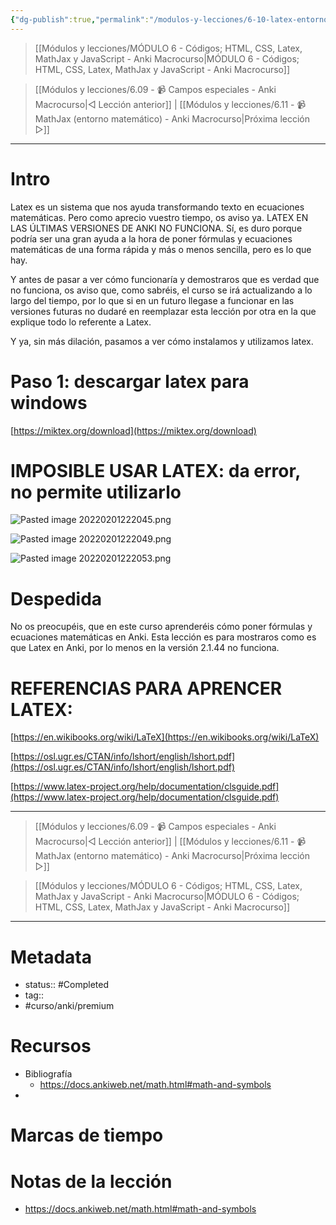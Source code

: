 ```yaml
---
{"dg-publish":true,"permalink":"/modulos-y-lecciones/6-10-latex-entorno-matematico-anki-macrocurso/","noteIcon":"","updated":"2024-05-22T13:35:12.650+02:00"}
---
```




> [[Módulos y lecciones/MÓDULO 6 - Códigos; HTML, CSS, Latex, MathJax y JavaScript - Anki Macrocurso\|MÓDULO 6 - Códigos; HTML, CSS, Latex, MathJax y JavaScript - Anki Macrocurso]]

> [[Módulos y lecciones/6.09 - 📹 Campos especiales - Anki Macrocurso\|◁ Lección anterior]] | [[Módulos y lecciones/6.11 - 📹 MathJax (entorno matemático) - Anki Macrocurso\|Próxima lección ▷]]

---

# Intro

Latex es un sistema que nos ayuda transformando texto en ecuaciones matemáticas. Pero como aprecio vuestro tiempo, os aviso ya. LATEX EN LAS ÚLTIMAS VERSIONES DE ANKI NO FUNCIONA. Sí, es duro porque podría ser una gran ayuda a la hora de poner fórmulas y ecuaciones matemáticas de una forma rápida y más o menos sencilla, pero es lo que hay.

Y antes de pasar a ver cómo funcionaría y demostraros que es verdad que no funciona, os aviso que, como sabréis, el curso se irá actualizando a lo largo del tiempo, por lo que si en un futuro llegase a funcionar en las versiones futuras no dudaré en reemplazar esta lección por otra en la que explique todo lo referente a Latex.

Y ya, sin más dilación, pasamos a ver cómo instalamos y utilizamos latex.

# Paso 1: descargar latex para windows

[https://miktex.org/download](https://miktex.org/download)

# IMPOSIBLE USAR LATEX: da error, no permite utilizarlo
![Pasted image 20220201222045.png](/img/user/ANEXOS/Pasted%20image%2020220201222045.png)

![Pasted image 20220201222049.png](/img/user/ANEXOS/Pasted%20image%2020220201222049.png)

![Pasted image 20220201222053.png](/img/user/ANEXOS/Pasted%20image%2020220201222053.png)

# Despedida
No os preocupéis, que en este curso aprenderéis cómo poner fórmulas y ecuaciones matemáticas en Anki. Esta lección es para mostraros como es que Latex en Anki, por lo menos en la versión 2.1.44 no funciona.

# REFERENCIAS PARA APRENCER LATEX:

[https://en.wikibooks.org/wiki/LaTeX](https://en.wikibooks.org/wiki/LaTeX)

[https://osl.ugr.es/CTAN/info/lshort/english/lshort.pdf](https://osl.ugr.es/CTAN/info/lshort/english/lshort.pdf)

[https://www.latex-project.org/help/documentation/clsguide.pdf](https://www.latex-project.org/help/documentation/clsguide.pdf)

---

> [[Módulos y lecciones/6.09 - 📹 Campos especiales - Anki Macrocurso\|◁ Lección anterior]] | [[Módulos y lecciones/6.11 - 📹 MathJax (entorno matemático) - Anki Macrocurso\|Próxima lección ▷]]

> [[Módulos y lecciones/MÓDULO 6 - Códigos; HTML, CSS, Latex, MathJax y JavaScript - Anki Macrocurso\|MÓDULO 6 - Códigos; HTML, CSS, Latex, MathJax y JavaScript - Anki Macrocurso]]

---

# Metadata
- status:: #Completed 
- tag:: 
- #curso/anki/premium  


# Recursos
- Bibliografía
	- https://docs.ankiweb.net/math.html#math-and-symbols
- 

# Marcas de tiempo


# Notas de la lección
- https://docs.ankiweb.net/math.html#math-and-symbols